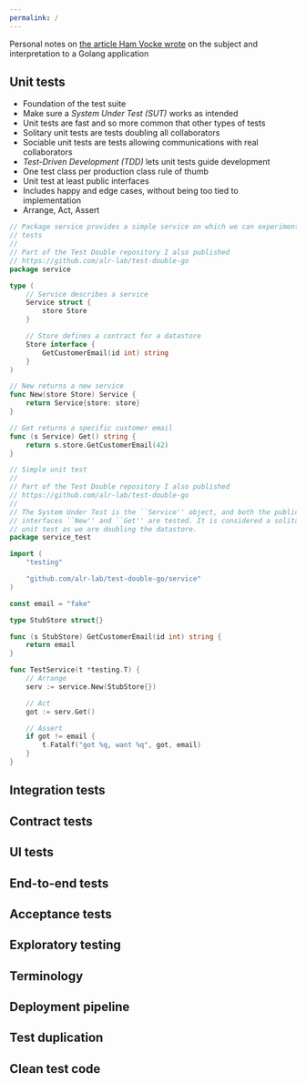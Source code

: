 ```yaml
---
permalink: /
---
```

Personal notes on [the article Ham Vocke wrote](https://martinfowler.com/articles/practical-test-pyramid.html) on the subject and interpretation to a Golang application

## Unit tests

- Foundation of the test suite
- Make sure a _System Under Test (SUT)_ works as intended
- Unit tests are fast and so more common that other types of tests
- Solitary unit tests are tests doubling all collaborators
- Sociable unit tests are tests allowing communications with real
  collaborators
- _Test-Driven Development (TDD)_ lets unit tests guide development
- One test class per production class rule of thumb
- Unit test at least public interfaces
- Includes happy and edge cases, without being too tied to implementation
- Arrange, Act, Assert

```go
// Package service provides a simple service on which we can experiment
// tests
//
// Part of the Test Double repository I also published
// https://github.com/alr-lab/test-double-go
package service

type (
	// Service describes a service
	Service struct {
		store Store
	}

	// Store defines a contract for a datastore
	Store interface {
		GetCustomerEmail(id int) string
	}
)

// New returns a new service
func New(store Store) Service {
	return Service{store: store}
}

// Get returns a specific customer email
func (s Service) Get() string {
	return s.store.GetCustomerEmail(42)
}
```

```go
// Simple unit test
//
// Part of the Test Double repository I also published
// https://github.com/alr-lab/test-double-go
//
// The System Under Test is the ``Service'' object, and both the public
// interfaces ``New'' and ``Get'' are tested. It is considered a solitary
// unit test as we are doubling the datastore.
package service_test

import (
	"testing"

	"github.com/alr-lab/test-double-go/service"
)

const email = "fake"

type StubStore struct{}

func (s StubStore) GetCustomerEmail(id int) string {
	return email
}

func TestService(t *testing.T) {
	// Arrange
	serv := service.New(StubStore{})

	// Act
	got := serv.Get()

	// Assert
	if got != email {
		t.Fatalf("got %q, want %q", got, email)
	}
}
```

## Integration tests

## Contract tests

## UI tests

## End-to-end tests

## Acceptance tests

## Exploratory testing

## Terminology

## Deployment pipeline

## Test duplication

## Clean test code
